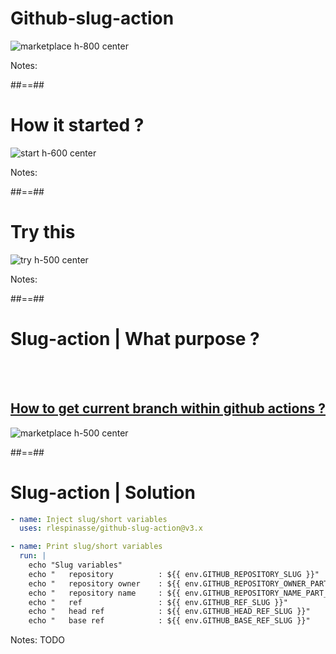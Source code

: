 # Github-slug-action

![marketplace h-800 center](./assets/images/github-slug-action.png)

Notes:

##==##

# How it started ?

![start h-600 center](./assets/images/twitter-start.png)

Notes:

##==##

# Try this

![try h-500 center](./assets/images/twitter-try.png)

Notes:

##==##

# Slug-action | What purpose ?

<br><br>

## [How to get current branch within github actions ?](https://stackoverflow.com/questions/58033366/how-to-get-current-branch-within-github-actions/58730805#58730805)

![marketplace h-500 center](./assets/images/stackoverflow-github-actions.png)

##==##

<!-- .slide: class="with-code" -->

# Slug-action | Solution

```yaml
- name: Inject slug/short variables
  uses: rlespinasse/github-slug-action@v3.x

- name: Print slug/short variables
  run: |
    echo "Slug variables"
    echo "   repository          : ${{ env.GITHUB_REPOSITORY_SLUG }}"            # print "rlespinasse-github-slug-action"
    echo "   repository owner    : ${{ env.GITHUB_REPOSITORY_OWNER_PART_SLUG }}" # rlespinasse
    echo "   repository name     : ${{ env.GITHUB_REPOSITORY_NAME_PART_SLUG }}"  # github-slug-action
    echo "   ref                 : ${{ env.GITHUB_REF_SLUG }}"                   # 80-merge
    echo "   head ref            : ${{ env.GITHUB_HEAD_REF_SLUG }}"              # feat-1-demo-branch
    echo "   base ref            : ${{ env.GITHUB_BASE_REF_SLUG }}"              # main
```

Notes: TODO
